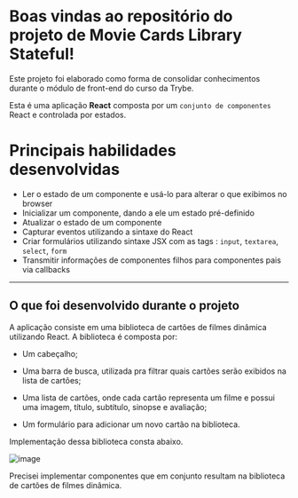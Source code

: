 # Boas vindas ao repositório do projeto de Movie Cards Library Stateful!

Este projeto foi elaborado como forma de consolidar conhecimentos durante o módulo de front-end do curso da Trybe.

Esta é uma aplicação **React** composta por um `conjunto de componentes` React e controlada por estados.

# Principais habilidades desenvolvidas

  - Ler o estado de um componente e usá-lo para alterar o que exibimos no browser
  - Inicializar um componente, dando a ele um estado pré-definido
  - Atualizar o estado de um componente
  - Capturar eventos utilizando a sintaxe do React
  - Criar formulários utilizando sintaxe JSX com as tags : `input`, `textarea`, `select`, `form`
  - Transmitir informações de componentes filhos para componentes pais via callbacks

---

## O que foi desenvolvido durante o projeto

A aplicação consiste em uma biblioteca de cartões de filmes dinâmica utilizando React. A biblioteca é composta por:

* Um cabeçalho;

* Uma barra de busca, utilizada pra filtrar quais cartões serão exibidos na lista de cartões;

* Uma lista de cartões, onde cada cartão representa um filme e possui uma imagem, título, subtítulo, sinopse e avaliação;

* Um formulário para adicionar um novo cartão na biblioteca.

Implementação dessa biblioteca consta abaixo.

![image](preview.gif)

Precisei implementar componentes que em conjunto resultam na biblioteca de cartões de filmes dinâmica.
